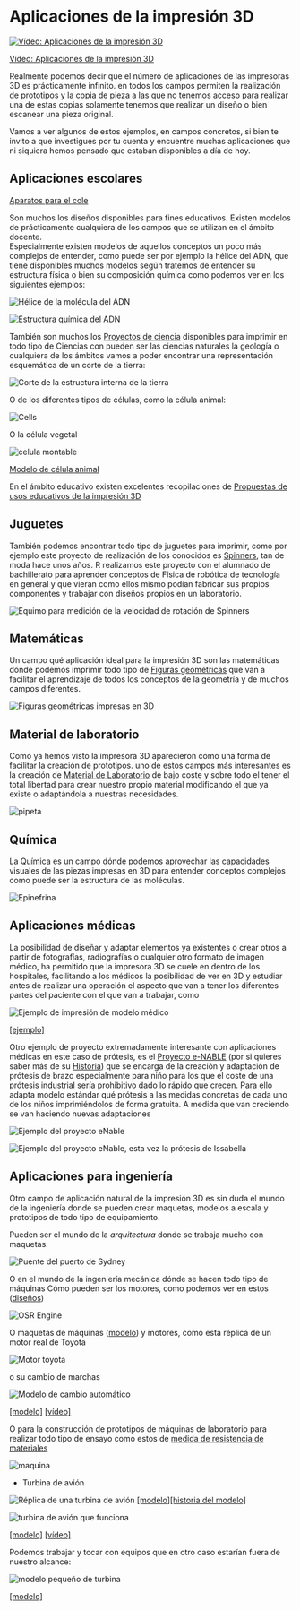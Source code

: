 # Aplicaciones de la impresión 3D

[![Vídeo: Aplicaciones de la impresión 3D](https://img.youtube.com/vi/rx7sOvkTJaU/0.jpg)](https://youtu.be/rx7sOvkTJaU)

[Vídeo: Aplicaciones de la impresión 3D](https://youtu.be/rx7sOvkTJaU)

Realmente podemos decir que el número de aplicaciones de las impresoras 3D es prácticamente infinito.  en todos los campos permiten la realización de prototipos y la copia de pieza a las que no tenemos acceso para realizar una de estas copias solamente tenemos que realizar un diseño o bien escanear una pieza original.

Vamos a ver algunos de estos ejemplos, en campos concretos, si bien te invito a que investigues por tu cuenta y encuentre muchas aplicaciones que ni siquiera hemos pensado que estaban disponibles a día de hoy.


## Aplicaciones escolares

[Aparatos para el cole](https://www.thingiverse.com/javacasm/collections/cole)


Son muchos los diseños disponibles para fines educativos. Existen modelos de prácticamente cualquiera de los campos que se utilizan en el ámbito docente.  
Especialmente existen modelos de aquellos conceptos un poco más complejos de entender, como puede ser por ejemplo la hélice del ADN, que tiene disponibles muchos modelos según tratemos de entender su estructura física o bien su composición química como podemos ver en los siguientes ejemplos:


![Hélice de la molécula del ADN](https://cdn.thingiverse.com/renders/04/19/93/ee/b7/d2b5ca33bd970f64a6301fa75ae2eb22_preview_card.jpg)


![Estructura química del ADN](https://cdn.thingiverse.com/renders/b3/30/1e/02/f9/1a99206dd09823bf94f50f0091af27cb_preview_card.JPG)

También son muchos los [Proyectos de ciencia](https://www.thingiverse.com/MakerBotLearning/collections/science-projects) disponibles para imprimir en todo tipo de Ciencias con pueden ser las ciencias naturales la geología o cualquiera de los ámbitos vamos a poder encontrar una representación esquemática de un corte de la tierra:

![Corte de la estructura interna de la tierra](https://cdn.thingiverse.com/renders/30/e8/04/d6/6d/IMG_1895_Crop_preview_card.jpg)

O de los diferentes tipos de células, como la célula animal:

![Cells](https://cdn.thingiverse.com/renders/cb/27/3c/11/fb/61d0922c1fe213079382f35dd90a4a82_preview_card.jpg)

O la célula vegetal

![celula montable](https://thingiverse-production-new.s3.amazonaws.com/renders/31/87/51/87/f2/882eee1e76aaafc4e3609c0776acdadb_preview_featured.jpg)

[Modelo de célula animal](https://www.thingiverse.com/thing:2485063)

En el ámbito educativo existen excelentes recopilaciones de [Propuestas de usos educativos de la impresión 3D](http://www3.gobiernodecanarias.org/medusa/ecoescuela/3d/impresion-3d/como-funciona/propuestas-de-uso-educativo-de-la-impresion-3d/)

## Juguetes

También podemos encontrar todo tipo de juguetes para imprimir,  como por ejemplo este proyecto de realización de los conocidos  es [Spinners](https://github.com/javacasm/Spinners),  tan de moda hace unos años. R realizamos este proyecto con el alumnado de bachillerato para aprender conceptos de Física de robótica de tecnología en general y que vieran como ellos mismo podían fabricar sus propios componentes y trabajar con diseños propios en un laboratorio.

![Equimo para medición de la velocidad de rotación de Spinners](https://github.com/javacasm/Spinners/raw/master/images/Montaje_testBench.jpg)


## Matemáticas

Un campo  qué aplicación ideal para la impresión 3D son las matemáticas dónde podemos imprimir todo tipo de [Figuras geométricas](https://www.thingiverse.com/javacasm/collections/figuras-geometricas) que van a facilitar el aprendizaje de todos los conceptos de la geometría y de muchos campos diferentes.

![Figuras geométricas impresas en 3D](https://cdn.thingiverse.com/renders/ca/20/46/b6/76/SAM_0732_preview_card.JPG)

## Material de laboratorio

Como ya hemos visto la impresora 3D aparecieron como una forma de facilitar la creación de prototipos.  uno de estos campos más interesantes es la creación de [Material de Laboratorio](https://www.thingiverse.com/javacasm/collections/laboratorio) de bajo coste y sobre todo el tener el total libertad para crear nuestro propio material modificando el que ya existe o adaptándola a nuestras necesidades.

![pipeta](https://cdn.thingiverse.com/renders/d7/68/6a/35/52/IMG_1752_preview_card.jpg)

## Química

La [Química](https://www.thingiverse.com/javacasm/collections/quimica)  es un campo dónde podemos aprovechar las capacidades visuales de las piezas impresas en 3D para entender conceptos complejos como puede ser la estructura de las moléculas.


![Epinefrina](https://cdn.thingiverse.com/renders/94/43/04/e5/03/WP_20141007_010_preview_card.jpg)

## Aplicaciones médicas

La posibilidad de diseñar y adaptar elementos ya existentes o crear otros a partir de fotografías,  radiografías  o cualquier otro formato de imagen médico, ha permitido que la impresora 3D se cuele en dentro de los hospitales, facilitando a los médicos la posibilidad de ver en 3D y estudiar antes de realizar una operación el aspecto que van a tener los diferentes partes del paciente con el que van a trabajar, como 

![Ejemplo de impresión de modelo médico](./images/Hospital3D.png)

[[ejemplo]](https://twitter.com/rupermac/status/722907922930380801)

Otro ejemplo de proyecto extremadamente interesante con aplicaciones médicas en este caso de prótesis, es el [Proyecto e-NABLE](http://enablingthefuture.org/) (por si quieres saber más de su [Historia](http://www.imprimalia3d.com/noticias/2014/03/06/001528/pr-tesis-manos-mediante-impresi-n-3d)) que se encarga de la creación y adaptación de prótesis de brazo especialmente para niño para los que el coste de una prótesis industrial sería prohibitivo dado lo rápido que crecen. Para ello adapta modelo estándar qué prótesis a las medidas concretas de cada uno de los niños imprimiéndolos de forma gratuita. A medida que van creciendo se van haciendo nuevas adaptaciones


![Ejemplo del proyecto eNable](./images/NEWRELOADED.jpg)

![Ejemplo del proyecto eNable, esta vez la prótesis de Issabella](./images/ISABELLAARMteam.jpg)

## Aplicaciones para ingeniería

Otro campo de aplicación natural de la impresión 3D es sin duda el mundo de la ingeniería donde se pueden crear maquetas, modelos a escala y prototipos de todo tipo de equipamiento.

Pueden ser el mundo de la *arquitectura* donde se trabaja mucho con maquetas:

![Puente del puerto de Sydney](https://c4.staticflickr.com/8/7369/9148811913_5e6288750d_n.jpg)

O en el mundo de la ingeniería mecánica dónde se hacen todo tipo de máquinas Cómo pueden ser los motores, como podemos ver en estos ([diseños](https://github.com/gNSortino/OSREngines))

![OSR Engine](./images/OSREngine.png)

O maquetas de máquinas ([modelo](http://www.thingiverse.com/thing:644933)) y motores, como esta réplica de un motor real de Toyota

![Motor toyota](./images/motorToyota.jpg)

o su cambio de marchas

![Modelo de cambio automático](./images/cajaCambiosToyota.jpeg)

[[modelo]](http://www.thingiverse.com/thing:713815)  [[vídeo]](https://www.youtube.com/watch?v=-FyC3dn3HJY)

O para la construcción de prototipos de máquinas de laboratorio  para realizar todo tipo de ensayo como estos de [medida de resistencia de materiales](http://3dprint.com/57992/testrbot-3d-print-testing/) 

![maquina](http://3dprint.com/wp-content/uploads/2015/04/test.png)

* Turbina de avión

![Réplica de una turbina de avión](http://3dprint.com/wp-content/uploads/2014/10/jets1.jpg) [[modelo]](https://www.thingiverse.com/thing:392115)[[historia del modelo]](http://3dprint.com/17716/3d-printed-jet-engine/)

![turbina de avión que funciona](http://thingiverse-production-new.s3.amazonaws.com/renders/f5/fe/54/c3/53/Gerrys_Jet_Engine_preview_featured.jpg)

[[modelo]](http://www.thingiverse.com/thing:114468)    [[vídeo]](https://www.youtube.com/watch?v=6rX4xv5-NvE)

Podemos trabajar y tocar con equipos que en otro caso estarían fuera de nuestro alcance:

![modelo pequeño de turbina](http://3dprint.com/wp-content/uploads/2014/07/buildyourown5.gif)

[[modelo]](https://www.thingiverse.com/thing:392115)

